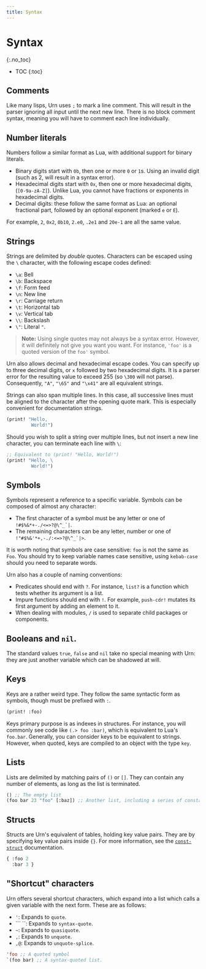 ```yaml
---
title: Syntax
---
```


# Syntax
{:.no_toc}

* TOC
{:toc}

## Comments
Like many lisps, Urn uses `;` to mark a line comment. This will result in the parser ignoring all input until the next
new line. There is no block comment syntax, meaning you will have to comment each line individually.

## Number literals
Numbers follow a similar format as Lua, with additional support for binary literals.

 - Binary digits start with `0b`, then one or more `0` or `1`s. Using an invalid digit (such as 2, will result in a syntax error).
 - Hexadecimal digits start with `0x`, then one or more hexadecimal digits, (`[0-9a-zA-Z]`). Unlike Lua, you cannot have
   fractions or exponents in hexadecimal digits.
 - Decimal digits: these follow the same format as Lua: an optional fractional part, followed by an optional exponent (marked `e` or `E`).

For example, `2`, `0x2`, `0b10`, `2.e0`, `.2e1` and `20e-1` are all the same value.

## Strings
Strings are delimited by *double* quotes. Characters can be escaped using the `\` character, with the following escape
codes defined:

 - `\a`: Bell
 - `\b`: Backspace
 - `\f`: Form feed
 - `\n`: New line
 - `\r`: Carriage return
 - `\t`: Horizontal tab
 - `\v`: Vertical tab
 - `\\`: Backslash
 - `\"`: Literal `"`.

> **Note:** Using single quotes may not always be a syntax error. However, it will definitely not give you want you
> want. For instance, `'foo'` is a quoted version of the `foo'` symbol.

Urn also allows decimal and hexadecimal escape codes. You can specify up to three decimal digits, or `x` followed by two
hexadecimal digits. It is a parser error for the resulting value to exceed 255 (so `\300` will not parse). Consequently,
`"A"`, `"\65"` and `"\x41"` are all equivalent strings.

Strings can also span multiple lines. In this case, all successive lines must be aligned to the character after the
opening quote mark. This is especially convenient for documentation strings.

```cl
(print! "Hello,
         World!")
```

Should you wish to split a string over multiple lines, but not insert a new line character, you can terminate each line with `\`:

```cl
;; Equivalent to (print! "Hello, World!")
(print! "Hello, \
         World!")
```

## Symbols
Symbols represent a reference to a specific variable. Symbols can be composed of almost any character:

 - The first character of a symbol must be any letter or one of ``!#$%&*+-./<=>?@\^_`|``.
 - The remaining characters can be any letter, number or one of ``!"#$%&'*+,-./:<=>?@\^_`|>``.

It is worth noting that symbols are case sensitive: `foo` is not the same as `Foo`. You should try to keep variable
names case sensitive, using `kebab-case` should you need to separate words.

Urn also has a couple of naming conventions:
 - Predicates should end with `?`. For instance, `list?` is a function which tests whether its argument is a list.
 - Impure functions should end with `!`. For example, `push-cdr!` mutates its first argument by adding an element to it.
 - When dealing with modules, `/` is used to separate child packages or components.

## Booleans and `nil`.
The standard values `true`, `false` and `nil` take no special meaning with Urn: they are just another variable which can
be shadowed at will.

## Keys
Keys are a rather weird type. They follow the same syntactic form as symbols, though must be prefixed with
`:`.

```cl
(print! :foo)
```

Keys primary purpose is as indexes in structures. For instance, you will commonly see code like `(.> foo :bar)`, which
is equivalent to Lua's `foo.bar`. Generally, you can consider keys to be equivalent to strings. However, when quoted,
keys are compiled to an object with the type `key`.

## Lists
Lists are delimited by matching pairs of `()` or `[]`. They can contain any number of elements, as long as the
list is terminated.

```cl
() ;; The empty list
(foo bar 23 "foo" [:baz]) ;; Another list, including a series of constants and nested lists.
```

## Structs
Structs are Urn's equivalent of tables, holding key value pairs. They are by specifying key value pairs inside `{}`. For
more information, see the [`const-struct`](special-forms.md#const-struct-pairs) documentation.

```cl
{ :foo 2
  :bar 3 }
```

## "Shortcut" characters
Urn offers several shortcut characters, which expand into a list which calls a given variable with the next form. These
are as follows:

 - `'`: Expands to `quote`.
 - ``` ``: Expands to `syntax-quote`.
 - `~`: Expands to `quasiquote`.
 - `,`: Expands to `unquote`.
 - `,@`: Expands to `unquote-splice`.

```cl
'foo ;; A quoted symbol
`(foo bar) ;; A syntax-quoted list.
```
